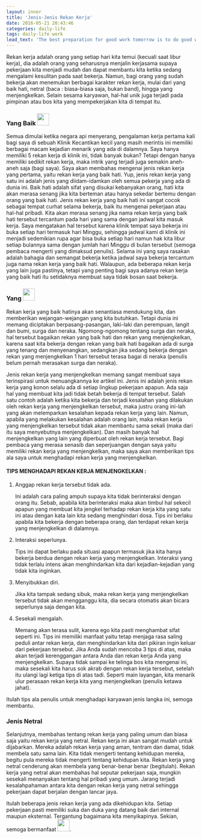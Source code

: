 ```yaml
---
layout: inner
title: 'Jenis-Jenis Rekan Kerja'
date: 2016-05-21 20:43:46
categories: daily-life
tags: daily-life work
lead_text: 'The best preparation for good work tomorrow is to do good work today'
---
```


Rekan kerja adalah orang yang setiap hari kita temui (kecuali saat libur kerja),
dia adalah orang yang seharusnya menjalin kerjasama supaya pekerjaan kita
menjadi mudah dan dapat membantu kita ketika sedang mengalami kesulitan pada
saat bekerja. Namun, bagi orang yang sudah bekerja akan menemukan berbagai
karakter rekan kerja, mulai dari yang baik hati, netral (baca : biasa-biasa
saja, bukan band), hingga yang menjengkelkan. Selain sesama karyawan, hal-hal
unik juga terjadi pada pimpinan atau bos kita yang mempekerjakan kita di tempat
itu.

### Yang Baik <img src="https://twemoji.maxcdn.com/svg/1f607.svg" style="width: 32px;">

Semua dimulai ketika negara api menyerang, pengalaman kerja pertama kali bagi
saya di sebuah Klinik Kecantikan kecil yang masih merintis ini memiliki berbagai
macam kejadian menarik yang ada di dalamnya. Saya hanya memiliki 5 rekan kerja
di klinik ini, tidak banyak bukan? Tetapi dengan hanya memiliki sedikit rekan
kerja, maka intrik yang terjadi juga semakin aneh-aneh saja (bagi saya). Saya
akan membahas mengenai jenis rekan kerja yang pertama, yaitu rekan kerja yang
baik hati. Yup, jenis rekan kerja yang satu ini adalah jenis yang diidam-idamkan
oleh semua pekerja yang ada di dunia ini. Baik hati adalah sifat yang disukai
kebanyakan orang, hati kita akan merasa senang jika kita berteman atau hanya
sekedar bertemu dengan orang yang baik hati. Jenis rekan kerja yang baik hati
ini sangat cocok sebagai tempat curhat selama bekerja, baik itu mengenai
pekerjaan atau hal-hal pribadi. Kita akan merasa senang jika nama rekan kerja
yang baik hati tersebut tercantum pada hari yang sama dengan jadwal kita masuk
kerja. Saya mengatakan hal tersebut karena klinik tempat saya bekerja ini buka
setiap hari termasuk hari Minggu, sehingga jadwal kami di klinik ini menjadi
sedemikian rupa agar bisa buka setiap hari namun hak kita libur setiap bulannya
sama dengan jumlah hari Minggu di bulan tersebut (semoga pembaca mengerti yang
dimaksud penulis). Selama ini yang saya rasakan adalah bahagia dan semangat
bekerja ketika jadwal saya bekerja tercantum juga nama rekan kerja yang baik
hati. Walaupun, ada beberapa rekan kerja yang lain juga pastinya, tetapi yang
penting bagi saya adanya rekan kerja yang baik hati itu setidaknya membuat saya
tidak bosan saat bekerja.

### Yang <img src="https://twemoji.maxcdn.com/svg/1f621.svg" style="width: 32px;">

Rekan kerja yang baik hatinya akan senantiasa mendukung kita, dan memberikan
wejangan-wejangan yang kita butuhkan. Tetapi dunia ini memang diciptakan
berpasang-pasangan, laki-laki dan perempuan, langit dan bumi, surga dan neraka.
Ngomong-ngomong tentang surga dan neraka, hal tersebut bagaikan rekan yang baik
hati dan rekan yang menjengkelkan, karena saat kita bekerja dengan rekan yang
baik hati bagaikan ada di surga yang tenang dan menyenangkan, sedangkan jika
sedang bekerja dengan rekan yang menjengkelkan 1 hari tersebut terasa bagai di
neraka (penulis belum pernah merasakan surga dan neraka). 

Jenis rekan kerja yang menjengkelkan memang sangat membuat saya terinspirasi
untuk menuangkannya ke artikel ini. Jenis ini adalah jenis rekan kerja yang
konon selalu ada di setiap lingkup pekerjaan apapun. Ada saja hal yang membuat
kita jadi tidak betah bekerja di tempat tersebut. Salah satu contoh adalah
ketika kita bekerja dan terjadi kesalahan yang dilakukan oleh rekan kerja yang
menjengkelkan tersebut, maka justru orang ini-lah yang akan melemparkan
kesalahan kepada rekan kerja yang lain. Namun, apabila yang melakukan kesalahan
adalah orang lain, maka rekan kerja yang menjengkelkan tersebut tidak akan
membantu sama sekali (maka dari itu saya menyebutnya menjengkelkan). Dan masih
banyak hal menjengkelkan  yang lain yang diperbuat oleh rekan kerja tersebut.
Bagi pembaca yang merasa senasib dan seperjuangan dengan saya yaitu memiliki
rekan kerja yang menjengkelkan, maka saya akan memberikan tips ala saya untuk
menghadapi rekan kerja yang menjengkelkan.

#### TIPS MENGHADAPI REKAN KERJA MENJENGKELKAN :


1. Anggap rekan kerja tersebut tidak ada.

    Ini adalah cara paling ampuh supaya kita tidak berinteraksi dengan orang
itu. Sebab, apabila kita berinteraksi maka akan timbul hal sekecil apapun
yang membuat kita jengkel terhadap rekan kerja kita yang satu ini atau
dengan kata lain kita sedang menghindari dosa. Tips ini berlaku apabila
kita bekerja dengan beberapa orang, dan terdapat rekan kerja yang
menjengkelkan di dalamnya.

2. Interaksi seperlunya.

    Tips ini dapat berlaku pada situasi apapun termasuk jika kita hanya
bekerja berdua dengan rekan kerja yang menjengkelkan. Interaksi yang tidak
terlalu intens akan menghindarkan kita dari kejadian-kejadian yang tidak
kita inginkan.

3. Menyibukkan diri.

    Jika kita tampak sedang sibuk, maka rekan kerja yang menjengkelkan
tersebut tidak akan mengganggu kita, dia secara otomatis akan bicara
seperlunya saja dengan kita.

4. Sesekali mengalah.

    Memang akan terasa sulit, karena ego kita pasti menghambat sifat seperti
ini. Tips ini memiliki manfaat yaitu tetap menjaga rasa saling peduli antar
rekan kerja, dan menghindarkan kita dari pikiran ingin keluar dari pekerjaan
tersebut. Jika Anda sudah mencoba 3 tips di atas, maka akan terjadi
kerenggangan antara Anda dan rekan kerja Anda yang menjengkelkan. Supaya
tidak sampai ke telinga bos kita mengenai ini, maka sesekali kita harus sok
akrab dengan rekan kerja tersebut, setelah itu ulangi lagi ketiga tips di
atas tadi. Seperti main layangan, kita menarik ulur perasaan rekan kerja
kita yang menjengkelkan (penulis ketawa jahat).

Itulah tips ala penulis untuk menghadapi karyawan jenis langka ini, semoga
membantu.

### Jenis Netral

Selanjutnya, membahas tentang rekan kerja yang paling umum dan biasa
saja yaitu rekan kerja yang netral. Rekan kerja ini akan sangat mudah untuk
dijabarkan. Mereka adalah rekan kerja yang aman, tentram dan damai, tidak
membela satu sama lain. Kita tidak mengerti tentang kehidupan mereka, begitu
pula mereka tidak mengerti tentang kehidupan kita. Rekan kerja yang netral
cenderung akan membela yang benar-benar benar (begitulah).  Rekan kerja yang
netral akan membahas hal seputar pekerjaan saja, mungkin sesekali menanyakan
tentang hal pribadi yang umum. Jarang terjadi kesalahpahaman antara kita dengan
rekan kerja yang netral sehingga pekerjaan dapat berjalan dengan lancar jaya.


Itulah beberapa jenis rekan kerja yang ada dikehidupan kita. Setiap pekerjaan
pasti memiliki suka dan duka yang datang baik dari internal maupun eksternal.
Tergantung bagaimana kita menyikapinya. Sekian, semoga bermanfaat 
<img src="https://twemoji.maxcdn.com/svg/1f609.svg" style="width: 32px;">.
